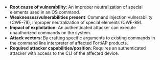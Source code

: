 - **Root cause of vulnerability**: An improper neutralization of special elements used in an OS command.
- **Weaknesses/vulnerabilities present**: Command injection vulnerability (CWE-78), Improper neutralization of special elements (CWE-89).
- **Impact of exploitation**: An authenticated attacker can execute unauthorized commands on the system.
- **Attack vectors**: By crafting specific arguments to existing commands in the command line interpreter of affected FortiAP products.
- **Required attacker capabilities/position**: Requires an authenticated attacker with access to the CLI of the affected device.